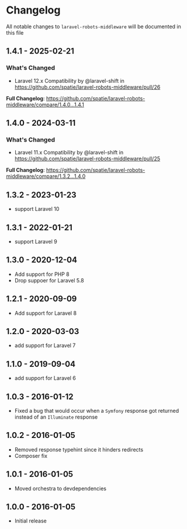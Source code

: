 # Changelog

All notable changes to `laravel-robots-middleware` will be documented in this file

## 1.4.1 - 2025-02-21

### What's Changed

* Laravel 12.x Compatibility by @laravel-shift in https://github.com/spatie/laravel-robots-middleware/pull/26

**Full Changelog**: https://github.com/spatie/laravel-robots-middleware/compare/1.4.0...1.4.1

## 1.4.0 - 2024-03-11

### What's Changed

* Laravel 11.x Compatibility by @laravel-shift in https://github.com/spatie/laravel-robots-middleware/pull/25

**Full Changelog**: https://github.com/spatie/laravel-robots-middleware/compare/1.3.2...1.4.0

## 1.3.2 - 2023-01-23

- support Laravel 10

## 1.3.1 - 2022-01-21

- support Laravel 9

## 1.3.0 - 2020-12-04

- Add support for PHP 8
- Drop suppoer for Laravel 5.8

## 1.2.1 - 2020-09-09

- Add support for Laravel 8

## 1.2.0 - 2020-03-03

- add support for Laravel 7

## 1.1.0 - 2019-09-04

- add support for Laravel 6

## 1.0.3 - 2016-01-12

- Fixed a bug that would occur when a `Symfony` response got returned instead of an `Illuminate` response

## 1.0.2 - 2016-01-05

- Removed response typehint since it hinders redirects
- Composer fix

## 1.0.1 - 2016-01-05

- Moved orchestra to devdependencies

## 1.0.0 - 2016-01-05

- Initial release
